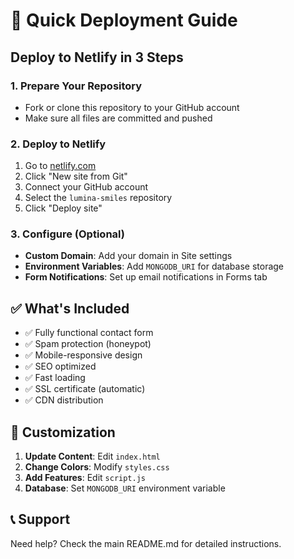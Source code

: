 # 🚀 Quick Deployment Guide

## Deploy to Netlify in 3 Steps

### 1. Prepare Your Repository
- Fork or clone this repository to your GitHub account
- Make sure all files are committed and pushed

### 2. Deploy to Netlify
1. Go to [netlify.com](https://netlify.com)
2. Click "New site from Git"
3. Connect your GitHub account
4. Select the `lumina-smiles` repository
5. Click "Deploy site"

### 3. Configure (Optional)
- **Custom Domain**: Add your domain in Site settings
- **Environment Variables**: Add `MONGODB_URI` for database storage
- **Form Notifications**: Set up email notifications in Forms tab

## ✅ What's Included

- ✅ Fully functional contact form
- ✅ Spam protection (honeypot)
- ✅ Mobile-responsive design
- ✅ SEO optimized
- ✅ Fast loading
- ✅ SSL certificate (automatic)
- ✅ CDN distribution

## 🔧 Customization

1. **Update Content**: Edit `index.html`
2. **Change Colors**: Modify `styles.css`
3. **Add Features**: Edit `script.js`
4. **Database**: Set `MONGODB_URI` environment variable

## 📞 Support

Need help? Check the main README.md for detailed instructions.